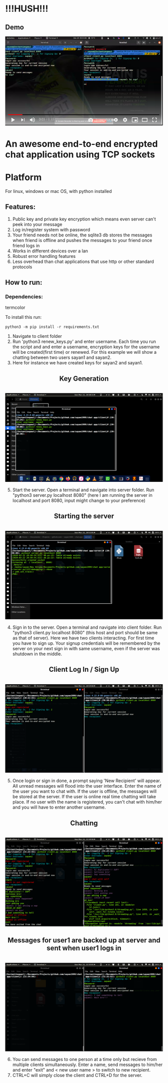 # !!!HUSH!!!

## Demo
[![HUSH](previews/cover.png)](https://youtu.be/MF9u-173SDE "Hushchat Demo")

# An awesome end-to-end encrypted chat application using TCP sockets

# Platform
For linux, windows or mac OS, with python installed

## Features:
1. Public key and private key encryption which means even server can't peek into your message
2. Log in/register system with password
3. Your friend needs not be online, the sqlite3 db stores the messages when friend is offline and pushes the messages to your friend once friend logs in
4. Works in different devices over a lan
5. Robust error handling features
6. Less overhead than chat applications that use http or other standard protocols

## How to run:

### Dependencies:
termcolor

To install this run:
```
python3 -m pip install -r requirements.txt
```
1. Navigate to client folder
2. Run 'python3 renew_keys.py' and enter username. Each time you run the script and and enter a username, encryption keys for the username will be created(first time) or renewed. For this example we will show a chatting between two users sayan1 and sayan2.
3. Here for instance we have created keys for sayan2 and sayan1. 

<p align="center">
  <h2 style="text-align:center">Key Generation</h2><br>
  <img src="previews/key_generation.png?raw=true">
</p>


5. Start the server. Open a terminal and navigate into server folder. Run "python3 server.py localhost 8080" (here I am running the server in localhost and port 8080, input might change to your preference)

<p align="center">
  <h2 style="text-align:center">Starting the server</h2><br>
  <img src="previews/server_run.png?raw=true">
</p>

4. Sign in to the server. Open a terminal and navigate into client folder. Run "python3 client.py localhost 8080" (this host and port should be same as that of server). Here we have two clients interacting. For first time you have to sign up. Your signup credentials will be remembered by the server on your next sign in with same username, even if the server was shutdown in the middle.

<p align="center">
  <h2 style="text-align:center">Client Log In / Sign Up</h2><br>
  <img src="previews/server_login.png?raw=true">
</p>

5. Once login or sign in done, a prompt saying 'New Recipient' will appear. All unread messages will flood into the user interface. Enter the name of the user you want to chat with. If the user is offline, the messages will be stored at the server. If the user is online real time chatting will take place. If no user with the name is registered, you can't chat with him/her and you will have to enter another username.

<p align="center">
  <h2 style="text-align:center">Chatting</h2><br>
  <img src="previews/basic_chatting.png?raw=true">
</p>

<p align="center">
  <h2 style="text-align:center">Messages for user1 are backed up at server and sent when user1 logs in</h2><br>
  <img src="previews/backup_pushedin.png?raw=true">
</p>

6. You can send messages to one person at a time only but recieve from multiple clients simultaneously. Enter a name, send messages to him/her and enter "exit" and < new user name > to switch to new recipient.
7. CTRL+C will simply close the client and CTRL+D for the server.
